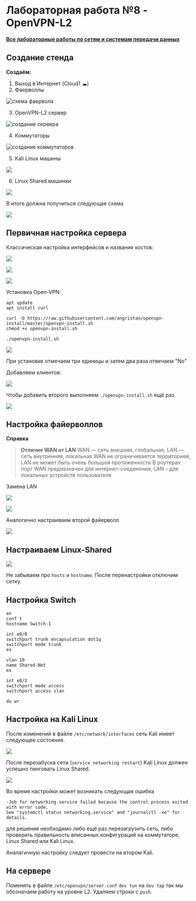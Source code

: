 # Лабораторная работа №8 - OpenVPN-L2

[**Все лабораторные работы по сетям и системам передачи данных**](./README.md)

## Создание стенда

**Создаём:**
1. Выход в Интернет (Cloud1 ☁)
2. Фаерволлы

![схема фаервола](./image/nets2-8-1.png)

3. OpenVPN-L2 сервер

![создание сервера](./image/nets2-8-2.png)

4. Коммутаторы

![создание коммутаторов](./image/nets2-8-3.png)

5. Kali Linux машины

![](./image/nets2-8-4.png)

6. Linux Shared машинки

![](./image/nets2-8-5.png)

В итоге должна получиться следующая схема

![](./image/nets2-8-6.png)

## Первичная настройка сервера

Классическая настройка интерфейсов и названия хостов:

![](./image/nets2-8-7.png)

![](./image/nets2-8-8.png)

![](./image/nets2-8-9.png)

Установка Open-VPN:

```
apt update
apt install curl

curl -O https://raw.githubusercontent.com/angristan/openvpn-install/master/openvpn-install.sh
chmod +x openvpn-install.sh

./openvpn-install.sh
```

![](./image/nets2-8-10.png)

При установке отмечаем три единицы и затем два раза отвечаем "No"

Добавляем клиентов:

![](./image/nets2-8-11.png)

Чтобы добавить второго выполняем `./openvpn-install.sh` ещё раз.

![](./image/nets2-8-12.png)

## Настройка файерволлов

**Справка**

> **Отличие WAN от LAN**
> WAN — сеть внешняя, глобальная, LAN — сеть внутренняя, локальная
> WAN не ограничивается территорией, LAN не может быть очень большой протяженности
> В роутерах порт WAN предназначен для интернет-соединения, LAN – для локальных устройств пользователя

Замена LAN

![](./image/nets2-8-13.png)

![](./image/nets2-8-14.png)

Аналогично настраиваем второй файерволл

![](./image/nets2-8-15.png)

## Настраиваем Linux-Shared

![](./image/nets2-8-16.png)

Не забываем про `hosts` и `hostname`. После перенастройки отключим сетку.

## Настройка Switch

```
en
conf t
hostname Switch-1

int e0/0
switchport trunk encapsulation dot1q
switchport mode trunk
ex

vlan 10
name Shared-Net
ex

int e0/2
switchport mode access
switchport access vlan 

do wr
```

## Настройка на Kali Linux

После изменений в файле `/etc/network/interfaces` сеть Kali имеет следующее состояние.

![](./image/nets2-8-17.png)

После перезабуска сети (`service networking restart`) Kali Linux должен успешно пинговать Linux Shared.

![](./image/nets2-8-18.png)

Во время настройки может возникать следующая ошибка

```
-Job for networking.service failed because the control process exited with error code. 
See "systemctl status networking.service" and "journalctl -xe" for details.
```

для решения необходимо либо ещё раз перезагрузить сеть, либо проверить правильность вписанных конфигураций на коммутаторе, Linux Shared или Kali Linux.

Аналагичную настройку следует провести на втором Kali.

## На сервере

Поменять в файле `/etc/openvpn/server.conf` `dev tun` на `dev tap` так мы обозначаем работу на уровне L2. Удаляем строки с `push`.
